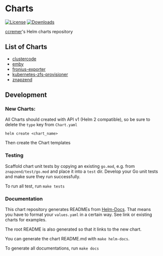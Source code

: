 # Charts

[![License](https://img.shields.io/github/license/ccremer/charts)](https://github.com/ccremer/charts/blob/master/LICENSE)
[![Downloads](https://img.shields.io/github/downloads/ccremer/charts/total)](https://github.com/ccremer/charts/releases)

[ccremer](https://github.com/ccremer)'s Helm charts repository

## List of Charts

* [clustercode](clustercode/README.md)
* [emby](emby/README.md)
* [fronius-exporter](fronius-exporter/README.md)
* [kubernetes-zfs-provisioner](kubernetes-zfs-provisioner/README.md)
* [znapzend](znapzend/README.md)

## Development

### New Charts:

All Charts should created with API v1 (Helm 2 compatible), so be sure to delete
the `type` key from `Chart.yaml`

```
helm create <chart_name>
```

Then create the Chart templates

### Testing

Scaffold chart unit tests by copying an existing `go.mod`, e.g. from `znapzend/test/go.mod`
and place it into a `test` dir. Develop your Go unit tests and make sure they run successfully.

To run all test, run `make tests`

### Documentation

This chart repository generates READMEs from [Helm-Docs](https://github.com/norwoodj/helm-docs/).
That means you have to format your `values.yaml` in a certain way. See link or existing charts
for examples.

The root README is also generated so that it links to the new chart.

You can generate the chart README.md with `make helm-docs`.

To generate all documentations, run `make docs`
